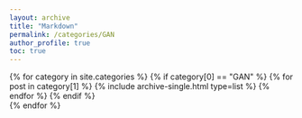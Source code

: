 ```yaml
---
layout: archive
title: "Markdown"
permalink: /categories/GAN
author_profile: true
toc: true
---
```

{% for category in site.categories %}
  {% if category[0] == "GAN" %}
    {% for post in category[1] %}
      {% include archive-single.html type=list %}
    {% endfor %}
  {% endif %}  
{% endfor %}
